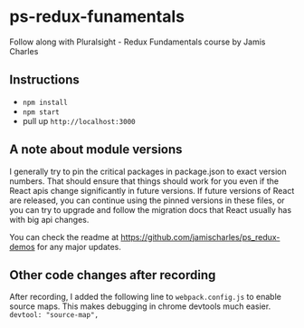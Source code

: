 # ps-redux-funamentals
Follow along with Pluralsight - Redux Fundamentals course by Jamis Charles

## Instructions
- `npm install`
- `npm start`
- pull up `http://localhost:3000`

## A note about module versions
I generally try to pin the critical packages in package.json to exact version numbers.
That should ensure that things should work for you even if the React apis change significantly
in future versions. If future versions of React are released, you can continue using the pinned
versions in these files, or you can try to upgrade and follow the migration docs that React usually
has with big api changes.

You can check the readme at https://github.com/jamischarles/ps_redux-demos for any major updates.

## Other code changes after recording
After recording, I added the following line to `webpack.config.js` to enable source maps. This makes debugging in chrome devtools
much easier.
`devtool: "source-map",`
 
